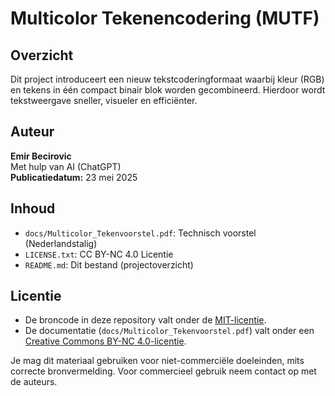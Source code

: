 # Multicolor Tekenencodering (MUTF)

## Overzicht
Dit project introduceert een nieuw tekstcoderingformaat waarbij kleur (RGB) en tekens in één compact binair blok worden gecombineerd. Hierdoor wordt tekstweergave sneller, visueler en efficiënter.

## Auteur
**Emir Becirovic**  
Met hulp van AI (ChatGPT)  
**Publicatiedatum:** 23 mei 2025

## Inhoud
- `docs/Multicolor_Tekenvoorstel.pdf`: Technisch voorstel (Nederlandstalig)
- `LICENSE.txt`: CC BY-NC 4.0 Licentie
- `README.md`: Dit bestand (projectoverzicht)

## Licentie

- De broncode in deze repository valt onder de [MIT-licentie](LICENSE).
- De documentatie (`docs/Multicolor_Tekenvoorstel.pdf`) valt onder een [Creative Commons BY-NC 4.0-licentie](https://creativecommons.org/licenses/by-nc/4.0/deed.nl).

Je mag dit materiaal gebruiken voor niet-commerciële doeleinden, mits correcte bronvermelding.
Voor commercieel gebruik neem contact op met de auteurs.
